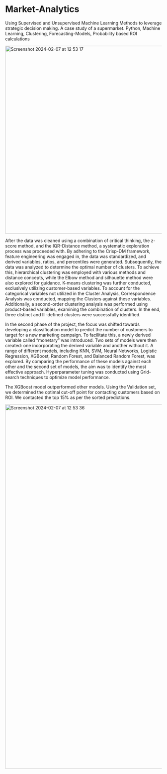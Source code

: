 # Market-Analytics

Using Supervised and Unsupervised Machine Learning Methods to leverage strategic decision making. A case study of a supermarket.
Python, Machine Learning, Clustering, Forecasting-Models, Probability based ROI calculations

<img width="603" alt="Screenshot 2024-02-07 at 12 53 17" src="https://github.com/MarcJerschov/Market-Analytics/assets/50746332/a9e9d215-8ab0-4602-881c-9f839e9849b3">

After the data was cleaned using a combination of critical thinking, the z-score method, and the IQR-Distance method, a systematic exploration process was proceeded with. By adhering to the Crisp-DM framework, feature engineering was engaged in, the data was standardized, and derived variables, ratios, and percentiles were generated. Subsequently, the data was analyzed to determine the optimal number of clusters. To achieve this, hierarchical clustering was employed with various methods and distance concepts, while the Elbow method and silhouette method were also explored for guidance. K-means clustering was further conducted, exclusively utilizing customer-based variables. To account for the categorical variables not utilized in the Cluster Analysis, Correspondence Analysis was conducted, mapping the Clusters against these variables. Additionally, a second-order clustering analysis was performed using product-based variables, examining the combination of clusters. In the end, three distinct and Ill-defined clusters were successfully identified.

In the second phase of the project, the focus was shifted towards developing a classification model to predict the number of customers to target for a new marketing campaign. To facilitate this, a newly derived variable called “monetary” was introduced. Two sets of models were then created: one incorporating the derived variable and another without it. A range of different models, including KNN, SVM, Neural Networks, Logistic Regression, XGBoost, Random Forest, and Balanced Random Forest, was explored. By comparing the performance of these models against each other and the second set of models, the aim was to identify the most effective approach. Hyperparameter tuning was conducted using Grid-search techniques to optimize model performance.

The XGBoost model outperformed other models. Using the Validation set, we determined the optimal cut-off point for contacting customers based on ROI. We contacted the top 15% as per the sorted predictions.

<img width="1170" alt="Screenshot 2024-02-07 at 12 53 36" src="https://github.com/MarcJerschov/Market-Analytics/assets/50746332/6e67a56d-6bf3-4c49-b43b-8e532753815d">
